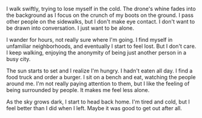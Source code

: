 I walk swiftly, trying to lose myself in the cold. The drone's whine fades into the background as I focus on the crunch of my boots on the ground. I pass other people on the sidewalks, but I don't make eye contact. I don't want to be drawn into conversation. I just want to be alone.

I wander for hours, not really sure where I'm going. I find myself in unfamiliar neighborhoods, and eventually I start to feel lost. But I don't care. I keep walking, enjoying the anonymity of being just another person in a busy city.

The sun starts to set and I realize I'm hungry. I hadn't eaten all day. I find a food truck and order a burger. I sit on a bench and eat, watching the people around me. I'm not really paying attention to them, but I like the feeling of being surrounded by people. It makes me feel less alone.

As the sky grows dark, I start to head back home. I'm tired and cold, but I feel better than I did when I left. Maybe it was good to get out after all.